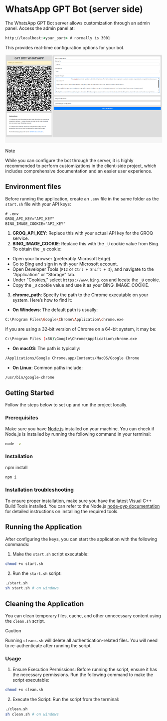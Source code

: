 # WhatsApp GPT Bot (server side)

The WhatsApp GPT Bot server allows customization through an admin panel. Access the admin panel at:

```cmd
http://localhost:<your_port> # normally is 3001
```

This provides real-time configuration options for your bot.

![Admin panel picture](assets/admin.png)

> [!NOTE]
> While you can configure the bot through the server, it is highly recommended to perform customizations in the client-side project, which includes comprehensive documentation and an easier user experience.

## Environment files

Before running the application, create an `.env` file in the same folder as the `start.sh` file with your API keys:

```env
# .env
GROQ_API_KEY="API_KEY"
BING_IMAGE_COOKIE="API_KEY"
```

1. **GROQ_API_KEY**: Replace this with your actual API key for the GROQ service.
2. **BING_IMAGE_COOKIE**: Replace this with the `_U` cookie value from Bing. To obtain the `_U` cookie:

- Open your browser (preferably Microsoft Edge).
- Go to [Bing](https://www.bing.com/) and sign in with your Microsoft account.
- Open Developer Tools (`F12` or `Ctrl + Shift + I`), and navigate to the "Application" or "Storage" tab.
- Under "Cookies," select `https://www.bing.com` and locate the `_U` cookie.
- Copy the `_U` cookie value and use it as your BING_IMAGE_COOKIE.

3. **chrome_path**: Specify the path to the Chrome executable on your system. Here’s how to find it:

- **On Windows**: The default path is usually:

```bash
C:\Program Files\Google\Chrome\Application\chrome.exe
```

If you are using a 32-bit version of Chrome on a 64-bit system, it may be:

```bash
C:\Program Files (x86)\Google\Chrome\Application\chrome.exe
```

- **On macOS**: The path is typically:

```bash
/Applications/Google Chrome.app/Contents/MacOS/Google Chrome
```

- **On Linux**: Common paths include:

```bash
/usr/bin/google-chrome
```

## Getting Started

Follow the steps below to set up and run the project locally.

### Prerequisites

Make sure you have [Node.js](https://nodejs.org/en) installed on your machine. You can check if Node.js is installed by running the following command in your terminal:

```cmd
node -v
```

### Installation

npm install

```cmd
npm i
```

### Installation troubleshooting

To ensure proper installation, make sure you have the latest Visual C++ Build Tools installed. You can refer to the Node.js [node-gyp documentation](https://github.com/nodejs/node-gyp) for detailed instructions on installing the required tools.

## Running the Application

After configuring the keys, you can start the application with the following commands:

1. Make the `start.sh` script executable:

```bash
chmod +x start.sh
```

2. Run the `start.sh` script:

```bash
./start.sh
sh start.sh # on windows
```

## Cleaning the Application

You can clean temporary files, cache, and other unnecessary content using the `clean.sh` script.

> [!CAUTION]
> Running `cleans.sh` will delete all authentication-related files. You will need to re-authenticate after running the script.

### Usage

1. Ensure Execution Permissions: Before running the script, ensure it has the necessary permissions. Run the following command to make the script executable:

```bash
chmod +x clean.sh
```

2. Execute the Script: Run the script from the terminal:

```bash
./clean.sh
sh clean.sh # on windows
```
